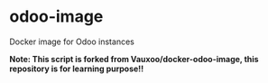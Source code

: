 odoo-image
=================

Docker image for Odoo instances

**Note: This script is forked from Vauxoo/docker-odoo-image, this repository is for learning purpose!!**
